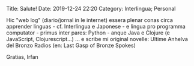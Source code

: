 Title: Salute!
Date: 2019-12-24 22:20
Category: Interlingua; Personal

Hic "web log" (diario/jornal in le internet) essera plenar conas circa apprender linguas - cf. Interlingua e Japonese - e lingua pro programma computator - primus inter pares: Python - anque Java e Clojure (e JavaScript, Clojurescript...) ... e scribe mi original novelle: Ultime Anhelva del Bronzo Radios (en: Last Gasp of Bronze Spokes)

Gratias, Irfan
